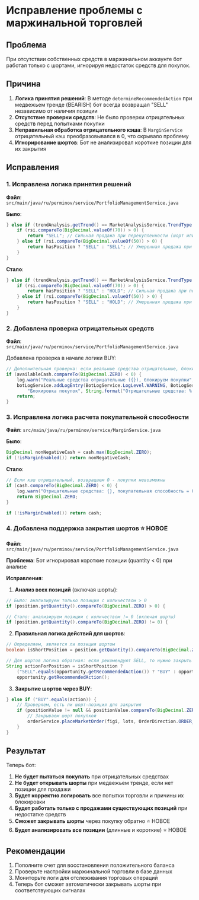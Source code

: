 # Исправление проблемы с маржинальной торговлей

## Проблема
При отсутствии собственных средств в маржинальном аккаунте бот работал только с шортами, игнорируя недостаток средств для покупок.

## Причина
1. **Логика принятия решений**: В методе `determineRecommendedAction` при медвежьем тренде (BEARISH) бот всегда возвращал "SELL" независимо от наличия позиции
2. **Отсутствие проверки средств**: Не было проверки отрицательных средств перед попытками покупки
3. **Неправильная обработка отрицательного кэша**: В `MarginService` отрицательный кэш преобразовывался в 0, что скрывало проблему
4. **Игнорирование шортов**: Бот не анализировал короткие позиции для их закрытия

## Исправления

### 1. Исправлена логика принятия решений
**Файл**: `src/main/java/ru/perminov/service/PortfolioManagementService.java`

**Было**:
```java
} else if (trendAnalysis.getTrend() == MarketAnalysisService.TrendType.BEARISH) {
    if (rsi.compareTo(BigDecimal.valueOf(70)) > 0) {
        return "SELL"; // Сильная продажа при перекупленности (шорт или закрытие позиции)
    } else if (rsi.compareTo(BigDecimal.valueOf(50)) > 0) {
        return hasPosition ? "SELL" : "SELL"; // Умеренная продажа при нисходящем тренде (шорт)
    }
}
```

**Стало**:
```java
} else if (trendAnalysis.getTrend() == MarketAnalysisService.TrendType.BEARISH) {
    if (rsi.compareTo(BigDecimal.valueOf(70)) > 0) {
        return hasPosition ? "SELL" : "HOLD"; // Сильная продажа при перекупленности (только если есть позиция)
    } else if (rsi.compareTo(BigDecimal.valueOf(50)) > 0) {
        return hasPosition ? "SELL" : "HOLD"; // Умеренная продажа при нисходящем тренде (только если есть позиция)
    }
}
```

### 2. Добавлена проверка отрицательных средств
**Файл**: `src/main/java/ru/perminov/service/PortfolioManagementService.java`

Добавлена проверка в начале логики BUY:
```java
// Дополнительная проверка: если реальные средства отрицательные, блокируем покупки
if (availableCash.compareTo(BigDecimal.ZERO) < 0) {
    log.warn("Реальные средства отрицательные ({}), блокируем покупки", availableCash);
    botLogService.addLogEntry(BotLogService.LogLevel.WARNING, BotLogService.LogCategory.RISK_MANAGEMENT, 
        "Блокировка покупок", String.format("Отрицательные средства: %.2f", availableCash));
    return;
}
```

### 3. Исправлена логика расчета покупательной способности
**Файл**: `src/main/java/ru/perminov/service/MarginService.java`

**Было**:
```java
BigDecimal nonNegativeCash = cash.max(BigDecimal.ZERO);
if (!isMarginEnabled()) return nonNegativeCash;
```

**Стало**:
```java
// Если кэш отрицательный, возвращаем 0 - покупки невозможны
if (cash.compareTo(BigDecimal.ZERO) < 0) {
    log.warn("Отрицательные средства: {}, покупательная способность = 0", cash);
    return BigDecimal.ZERO;
}

if (!isMarginEnabled()) return cash;
```

### 4. Добавлена поддержка закрытия шортов ⭐ НОВОЕ
**Файл**: `src/main/java/ru/perminov/service/PortfolioManagementService.java`

**Проблема**: Бот игнорировал короткие позиции (quantity < 0) при анализе

**Исправления**:

1. **Анализ всех позиций** (включая шорты):
```java
// Было: анализируем только позиции с количеством > 0
if (position.getQuantity().compareTo(BigDecimal.ZERO) > 0) {

// Стало: анализируем позиции с количеством != 0 (включая шорты)
if (position.getQuantity().compareTo(BigDecimal.ZERO) != 0) {
```

2. **Правильная логика действий для шортов**:
```java
// Определяем, является ли позиция шортом
boolean isShortPosition = position.getQuantity().compareTo(BigDecimal.ZERO) < 0;

// Для шортов логика обратная: если рекомендуют SELL, то нужно закрыть шорт (BUY)
String actionForPosition = isShortPosition ? 
    ("SELL".equals(opportunity.getRecommendedAction()) ? "BUY" : opportunity.getRecommendedAction()) :
    opportunity.getRecommendedAction();
```

3. **Закрытие шортов через BUY**:
```java
} else if ("BUY".equals(action)) {
    // Проверяем, есть ли шорт-позиция для закрытия
    if (positionValue != null && positionValue.compareTo(BigDecimal.ZERO) < 0) {
        // Закрываем шорт покупкой
        orderService.placeMarketOrder(figi, lots, OrderDirection.ORDER_DIRECTION_BUY, accountId);
    }
}
```

## Результат
Теперь бот:
1. **Не будет пытаться покупать** при отрицательных средствах
2. **Не будет открывать шорты** при медвежьем тренде, если нет позиции для продажи
3. **Будет корректно логировать** все попытки торговли и причины их блокировки
4. **Будет работать только с продажами существующих позиций** при недостатке средств
5. **Сможет закрывать шорты** через покупку обратно ⭐ НОВОЕ
6. **Будет анализировать все позиции** (длинные и короткие) ⭐ НОВОЕ

## Рекомендации
1. Пополните счет для восстановления положительного баланса
2. Проверьте настройки маржинальной торговли в базе данных
3. Мониторьте логи для отслеживания торговых операций
4. Теперь бот сможет автоматически закрывать шорты при соответствующих сигналах
